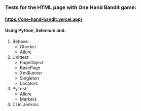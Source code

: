 ### Tests for the HTML page with One Hand Bandit game:
#### https://one-hand-bandit.vercel.app/
#### Using Python, Selenium and:
1. Behave:
   - Gherkin
   - Allure
2. Unittest:
   - PageObject
   - BasePage
   - XmlRunner
   - Singleton
   - Locators
3. PyTest:
   - Allure
   - Markers
4. CI in Jenkins